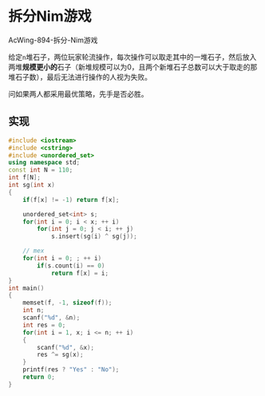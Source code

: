 # 拆分Nim游戏

AcWing-894-拆分-Nim游戏

给定`n`堆石子，两位玩家轮流操作，每次操作可以取走其中的一堆石子，然后放入两堆**规模更小的**石子（新堆规模可以为0，且两个新堆石子总数可以大于取走的那堆石子数），最后无法进行操作的人视为失败。

问如果两人都采用最优策略，先手是否必胜。

## 实现

```cpp
#include <iostream>
#include <cstring>
#include <unordered_set>
using namespace std;
const int N = 110;
int f[N];
int sg(int x)
{
    if(f[x] != -1) return f[x];

    unordered_set<int> s;
    for(int i = 0; i < x; ++ i)
        for(int j = 0; j < i; ++ j)
            s.insert(sg(i) ^ sg(j));

    // mex
    for(int i = 0; ; ++ i)
        if(s.count(i) == 0)
            return f[x] = i;
}
int main()
{
    memset(f, -1, sizeof(f));
    int n;
    scanf("%d", &n);
    int res = 0;
    for(int i = 1, x; i <= n; ++ i)
    {
        scanf("%d", &x);
        res ^= sg(x);
    }
    printf(res ? "Yes" : "No");
    return 0;
}
```

   